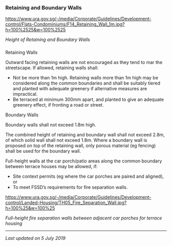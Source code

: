 ### Retaining and Boundary Walls

<https://www.ura.gov.sg/-/media/Corporate/Guidelines/Development-control/Flats-Condominiums/F14_Retaining_Wall_1m.jpg?h=100%2525&w=100%2525>

*Height of Retaining and Boundary Walls*

### 

<a href="#Retaining-Walls" class="collapsible collapsed"
data-toggle="collapse"></a>

Retaining Walls

Outward facing retaining walls are not encouraged as they tend to mar
the streetscape. If allowed, retaining walls shall:

-   Not be more than 1m high. Retaining walls more than 1m high may be
    considered along the common boundaries and shall be suitably tiered
    and planted with adequate greenery if alternative measures are
    impractical.
-   Be terraced at minimum 300mm apart, and planted to give an adequate
    greenery effect, if fronting a road or street.

<a href="#Boundary-Walls" class="collapsible collapsed"
data-toggle="collapse"></a>

Boundary Walls

Boundary walls shall not exceed 1.8m high.

The combined height of retaining and boundary wall shall not exceed
2.8m, of which solid wall shall not exceed 1.8m. Where a boundary wall
is proposed on top of the retaining wall, only porous material (eg
fencing) shall be used for the boundary wall.

Full-height walls at the car porch/patio areas along the common boundary
between terrace houses may be allowed, if:

-   Site context permits (eg where the car porches are paired and
    aligned), or
-   To meet FSSD’s requirements for fire separation walls.

<https://www.ura.gov.sg/-/media/Corporate/Guidelines/Development-control/Landed-Housing/TH05_Fire_Separation_Wall.jpg?h=100%25&w=100%25>

*Full-height fire separation walls between adjacent car porches for
terrace housing*

------------------------------------------------------------------------

*Last updated on 5 July 2019*
